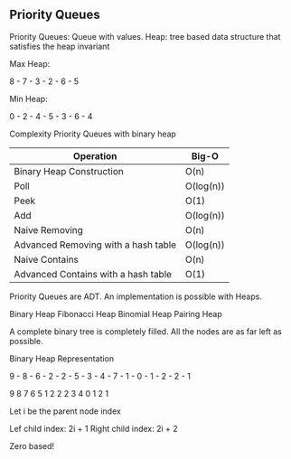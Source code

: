 ## Priority Queues

Priority Queues: Queue with values.
Heap: tree based data structure that satisfies the heap invariant

Max Heap:

8   -   7   -   3
            -   2
    -   6   -   5

Min Heap:

0   -   2   -   4
            -   5
    -   3   -   6
            -   4

Complexity Priority Queues with binary heap

| Operation                           | Big-O     |
|-------------------------------------|-----------|
| Binary Heap Construction            | O(n)      |
| Poll                                | O(log(n)) |
| Peek                                | O(1)      |
| Add                                 | O(log(n)) |
| Naive Removing                      | O(n)      |
| Advanced Removing with a hash table | O(log(n)) |
| Naive Contains                      | O(n)      |
| Advanced Contains with a hash table | O(1)      |

Priority Queues are ADT. An implementation is possible with Heaps.

Binary Heap
Fibonacci Heap
Binomial Heap
Pairing Heap

A complete binary tree is completely filled. All the nodes are as far left as possible.

Binary Heap Representation

9   -   8   -   6   -   2
                    -   2
            -   5   -   3
                    -   4
    -   7   -   1   -   0
                    -   1
            -   2   -   2
                    -   1

9 8 7 6 5 1 2 2 2 3 4 0 1 2 1

Let i be the parent node index

Lef child index: 2i + 1
Right child index: 2i + 2

Zero based!






